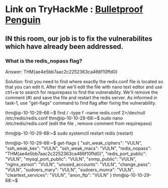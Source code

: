 # Link on TryHackMe : [Bulletproof Penguin](https://tryhackme.com/r/room/bppenguin)

## IN this room, our job is to fix the vulnerabilites which have already been addressed. 

### What is the redis_nopass flag?
Answer: THM{ae4e5bb7aac2c2252363ca466f10ffd0}

Solution: first you need to find where exactly the redis.conf file is located so that you can edit it. After that we'll edit the file with nano text editor and use ctrl+w to search for requirepass to find the vulnerability. 
We'll remove the comment (#) and save the file and restart the redis server. As informed in task-1, use "get-flags" command to find flag after fixing the vulnerability.

thm@ip-10-10-29-68:~$ find / -type f -name redis.conf 2>/dev/null
/etc/redis/redis.conf
thm@ip-10-10-29-68:~$ sudo nano /etc/redis/redis.conf (edit the file , remove comment from requirepass)

thm@ip-10-10-29-68:~$ sudo systemctl restart redis (restart)

thm@ip-10-10-29-68:~$ get-flags
{
  "ssh_weak_ciphers": "VULN",
  "ssh_weak_kex": "VULN",
  "ssh_weak_macs": "VULN",
  "redis_nopass": "THM{ae4e5bb7aac2c2252363ca466f10ffd0}",
  "redis_port_public": "VULN",
  "mysql_port_public": "VULN",
  "snmp_public": "VULN",
  "nginx_asroot": "VULN",
  "unused_accounts": "VULN",
  "change_pass": "VULN",
  "sudoers_mary": "VULN",
  "sudoers_munra": "VULN",
  "cleartext_services": "VULN",
  "anon_ftp": "VULN"
}
thm@ip-10-10-29-68:~$ 


